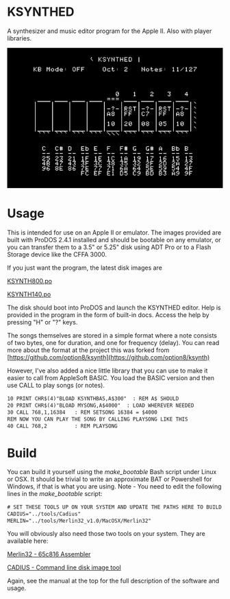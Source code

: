 # KSYNTHED
A synthesizer and music editor program for the Apple II.  Also with player libraries.

![Screenshot of starting the program](doc/web/Screenshot.png "Screenshot of starting the program")

# Usage

This is intended for use on an Apple II or emulator.  The images provided are built with ProDOS 2.4.1 installed and should be bootable on any emulator, or you can transfer them to a 3.5" or 5.25" disk using ADT Pro or to a Flash Storage device like the CFFA 3000.

If you just want the program, the latest disk images are

   [KSYNTH800.po](https://github.com/digarok/ksynthed/blob/master/KSYNTH800.po?raw=true "KSYNTH800.po")

   [KSYNTH140.po](https://github.com/digarok/ksynthed/blob/master/KSYNTH140.po?raw=true "KSYNTH140.po")

The disk should boot into ProDOS and launch the KSYNTHED editor.  Help is provided in the program in the form of built-in docs.  Access the help by pressing "H" or "?" keys.

The songs themselves are stored in a simple format where a note consists of two bytes, one for duration, and one for frequency (delay).  You can read more about the format at the project this was forked from [https://github.com/option8/ksynth](https://github.com/option8/ksynth)

However, I've also added a nice little library that you can use to make it easier to call from AppleSoft BASIC.  You load the BASIC version and then use CALL to play songs (or notes).

```BASIC
10 PRINT CHR$(4)"BLOAD KSYNTHBAS,A$300"  : REM A$ SHOULD
20 PRINT CHR$(4)"BLOAD MYSONG,A$4000"  : LOAD WHEREVER NEEDED
30 CALL 768,1,16384   : REM SETSONG 16384 = $4000
REM NOW YOU CAN PLAY THE SONG BY CALLING PLAYSONG LIKE THIS
40 CALL 768,2         : REM PLAYSONG
```

# Build
You can build it yourself using the *make_bootable* Bash script under Linux or OSX.  It should be trivial to write an approximate BAT or Powershell for Windows, if that is what you are using.  Note - You need to edit the following lines in the *make_bootable* script:

    # SET THESE TOOLS UP ON YOUR SYSTEM AND UPDATE THE PATHS HERE TO BUILD
    CADIUS="../tools/Cadius"
    MERLIN="../tools/Merlin32_v1.0/MacOSX/Merlin32"

You will obviously also need those two tools on your system.  They are available here:

[Merlin32 - 65c816 Assembler](http://brutaldeluxe.fr/products/crossdevtools/merlin/index.html "Merlin32 ")

[CADIUS - Command line disk image tool](http://brutaldeluxe.fr/products/crossdevtools/cadius/index.html "CADIUS")

Again, see the manual at the top for the full description of the software and usage.  
